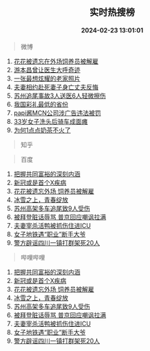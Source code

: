 <div align="center"><h2>实时热搜榜</h2><h4>2024-02-23 13:01:01</h4></div>

> 微博  

1. [花花被遗忘在外场饲养员被解雇](https://s.weibo.com/weibo?q=%23%E8%8A%B1%E8%8A%B1%E8%A2%AB%E9%81%97%E5%BF%98%E5%9C%A8%E5%A4%96%E5%9C%BA%E9%A5%B2%E5%85%BB%E5%91%98%E8%A2%AB%E8%A7%A3%E9%9B%87%23&t=31&band_rank=1&Refer=top)<br />
2. [游本昌曾让医生大呼奇迹](https://s.weibo.com/weibo?q=%23%E6%B8%B8%E6%9C%AC%E6%98%8C%E6%9B%BE%E8%AE%A9%E5%8C%BB%E7%94%9F%E5%A4%A7%E5%91%BC%E5%A5%87%E8%BF%B9%23&t=31&band_rank=2&Refer=top)<br />
3. [一张最想炫耀的老家照片](https://s.weibo.com/weibo?q=%23%E4%B8%80%E5%BC%A0%E6%9C%80%E6%83%B3%E7%82%AB%E8%80%80%E7%9A%84%E8%80%81%E5%AE%B6%E7%85%A7%E7%89%87%23&t=31&band_rank=3&Refer=top)<br />
4. [夫妻相约赴死妻子身亡丈夫反悔](https://s.weibo.com/weibo?q=%23%E5%A4%AB%E5%A6%BB%E7%9B%B8%E7%BA%A6%E8%B5%B4%E6%AD%BB%E5%A6%BB%E5%AD%90%E8%BA%AB%E4%BA%A1%E4%B8%88%E5%A4%AB%E5%8F%8D%E6%82%94%23&t=31&band_rank=4&Refer=top)<br />
5. [苏州追尾事故3人送医6人轻微擦伤](https://s.weibo.com/weibo?q=%23%E8%8B%8F%E5%B7%9E%E8%BF%BD%E5%B0%BE%E4%BA%8B%E6%95%853%E4%BA%BA%E9%80%81%E5%8C%BB6%E4%BA%BA%E8%BD%BB%E5%BE%AE%E6%93%A6%E4%BC%A4%23&t=31&band_rank=5&Refer=top)<br />
6. [我国彩礼最低的省份](https://s.weibo.com/weibo?q=%23%E6%88%91%E5%9B%BD%E5%BD%A9%E7%A4%BC%E6%9C%80%E4%BD%8E%E7%9A%84%E7%9C%81%E4%BB%BD%23&t=31&band_rank=6&Refer=top)<br />
7. [papi酱MCN公司涉广告违法被罚](https://s.weibo.com/weibo?q=%23papi%E9%85%B1MCN%E5%85%AC%E5%8F%B8%E6%B6%89%E5%B9%BF%E5%91%8A%E8%BF%9D%E6%B3%95%E8%A2%AB%E7%BD%9A%23&t=31&band_rank=7&Refer=top)<br />
8. [33岁女子洗头后骑车成面瘫](https://s.weibo.com/weibo?q=%2333%E5%B2%81%E5%A5%B3%E5%AD%90%E6%B4%97%E5%A4%B4%E5%90%8E%E9%AA%91%E8%BD%A6%E6%88%90%E9%9D%A2%E7%98%AB%23&t=31&band_rank=8&Refer=top)<br />
9. [为何1点点奶茶不火了](https://s.weibo.com/weibo?q=%23%E4%B8%BA%E4%BD%951%E7%82%B9%E7%82%B9%E5%A5%B6%E8%8C%B6%E4%B8%8D%E7%81%AB%E4%BA%86%23&t=31&band_rank=9&Refer=top)<br />

> 知乎  


> 百度  

1. [把握共同富裕的深刻内涵](https://www.baidu.com/s?wd=%E6%8A%8A%E6%8F%A1%E5%85%B1%E5%90%8C%E5%AF%8C%E8%A3%95%E7%9A%84%E6%B7%B1%E5%88%BB%E5%86%85%E6%B6%B5&sa=fyb_news&rsv_dl=fyb_news)<br />
2. [新冠或是首个X疾病](https://www.baidu.com/s?wd=%E6%96%B0%E5%86%A0%E6%88%96%E6%98%AF%E9%A6%96%E4%B8%AAX%E7%96%BE%E7%97%85&sa=fyb_news&rsv_dl=fyb_news)<br />
3. [花花被遗忘外场 饲养员被解雇](https://www.baidu.com/s?wd=%E8%8A%B1%E8%8A%B1%E8%A2%AB%E9%81%97%E5%BF%98%E5%A4%96%E5%9C%BA+%E9%A5%B2%E5%85%BB%E5%91%98%E8%A2%AB%E8%A7%A3%E9%9B%87&sa=fyb_news&rsv_dl=fyb_news)<br />
4. [冰雪之上，青春绽放](https://www.baidu.com/s?wd=%E5%86%B0%E9%9B%AA%E4%B9%8B%E4%B8%8A%EF%BC%8C%E9%9D%92%E6%98%A5%E7%BB%BD%E6%94%BE&sa=fyb_news&rsv_dl=fyb_news)<br />
5. [苏州高架多车追尾致9人受伤](https://www.baidu.com/s?wd=%E8%8B%8F%E5%B7%9E%E9%AB%98%E6%9E%B6%E5%A4%9A%E8%BD%A6%E8%BF%BD%E5%B0%BE%E8%87%B49%E4%BA%BA%E5%8F%97%E4%BC%A4&sa=fyb_news&rsv_dl=fyb_news)<br />
6. [被拜登脏话辱骂 普京回应嘲讽拉满](https://www.baidu.com/s?wd=%E8%A2%AB%E6%8B%9C%E7%99%BB%E8%84%8F%E8%AF%9D%E8%BE%B1%E9%AA%82+%E6%99%AE%E4%BA%AC%E5%9B%9E%E5%BA%94%E5%98%B2%E8%AE%BD%E6%8B%89%E6%BB%A1&sa=fyb_news&rsv_dl=fyb_news)<br />
7. [夫妻宰杀活鸭被抓伤住进ICU](https://www.baidu.com/s?wd=%E5%A4%AB%E5%A6%BB%E5%AE%B0%E6%9D%80%E6%B4%BB%E9%B8%AD%E8%A2%AB%E6%8A%93%E4%BC%A4%E4%BD%8F%E8%BF%9BICU&sa=fyb_news&rsv_dl=fyb_news)<br />
8. [女子地铁遇“职业”断手大爷](https://www.baidu.com/s?wd=%E5%A5%B3%E5%AD%90%E5%9C%B0%E9%93%81%E9%81%87%E2%80%9C%E8%81%8C%E4%B8%9A%E2%80%9D%E6%96%AD%E6%89%8B%E5%A4%A7%E7%88%B7&sa=fyb_news&rsv_dl=fyb_news)<br />
9. [警方辟谣四川一镇打群架死20人](https://www.baidu.com/s?wd=%E8%AD%A6%E6%96%B9%E8%BE%9F%E8%B0%A3%E5%9B%9B%E5%B7%9D%E4%B8%80%E9%95%87%E6%89%93%E7%BE%A4%E6%9E%B6%E6%AD%BB20%E4%BA%BA&sa=fyb_news&rsv_dl=fyb_news)<br />

> 哔哩哔哩  

1. [把握共同富裕的深刻内涵](https://www.baidu.com/s?wd=%E6%8A%8A%E6%8F%A1%E5%85%B1%E5%90%8C%E5%AF%8C%E8%A3%95%E7%9A%84%E6%B7%B1%E5%88%BB%E5%86%85%E6%B6%B5&sa=fyb_news&rsv_dl=fyb_news)<br />
2. [新冠或是首个X疾病](https://www.baidu.com/s?wd=%E6%96%B0%E5%86%A0%E6%88%96%E6%98%AF%E9%A6%96%E4%B8%AAX%E7%96%BE%E7%97%85&sa=fyb_news&rsv_dl=fyb_news)<br />
3. [花花被遗忘外场 饲养员被解雇](https://www.baidu.com/s?wd=%E8%8A%B1%E8%8A%B1%E8%A2%AB%E9%81%97%E5%BF%98%E5%A4%96%E5%9C%BA+%E9%A5%B2%E5%85%BB%E5%91%98%E8%A2%AB%E8%A7%A3%E9%9B%87&sa=fyb_news&rsv_dl=fyb_news)<br />
4. [冰雪之上，青春绽放](https://www.baidu.com/s?wd=%E5%86%B0%E9%9B%AA%E4%B9%8B%E4%B8%8A%EF%BC%8C%E9%9D%92%E6%98%A5%E7%BB%BD%E6%94%BE&sa=fyb_news&rsv_dl=fyb_news)<br />
5. [苏州高架多车追尾致9人受伤](https://www.baidu.com/s?wd=%E8%8B%8F%E5%B7%9E%E9%AB%98%E6%9E%B6%E5%A4%9A%E8%BD%A6%E8%BF%BD%E5%B0%BE%E8%87%B49%E4%BA%BA%E5%8F%97%E4%BC%A4&sa=fyb_news&rsv_dl=fyb_news)<br />
6. [被拜登脏话辱骂 普京回应嘲讽拉满](https://www.baidu.com/s?wd=%E8%A2%AB%E6%8B%9C%E7%99%BB%E8%84%8F%E8%AF%9D%E8%BE%B1%E9%AA%82+%E6%99%AE%E4%BA%AC%E5%9B%9E%E5%BA%94%E5%98%B2%E8%AE%BD%E6%8B%89%E6%BB%A1&sa=fyb_news&rsv_dl=fyb_news)<br />
7. [夫妻宰杀活鸭被抓伤住进ICU](https://www.baidu.com/s?wd=%E5%A4%AB%E5%A6%BB%E5%AE%B0%E6%9D%80%E6%B4%BB%E9%B8%AD%E8%A2%AB%E6%8A%93%E4%BC%A4%E4%BD%8F%E8%BF%9BICU&sa=fyb_news&rsv_dl=fyb_news)<br />
8. [女子地铁遇“职业”断手大爷](https://www.baidu.com/s?wd=%E5%A5%B3%E5%AD%90%E5%9C%B0%E9%93%81%E9%81%87%E2%80%9C%E8%81%8C%E4%B8%9A%E2%80%9D%E6%96%AD%E6%89%8B%E5%A4%A7%E7%88%B7&sa=fyb_news&rsv_dl=fyb_news)<br />
9. [警方辟谣四川一镇打群架死20人](https://www.baidu.com/s?wd=%E8%AD%A6%E6%96%B9%E8%BE%9F%E8%B0%A3%E5%9B%9B%E5%B7%9D%E4%B8%80%E9%95%87%E6%89%93%E7%BE%A4%E6%9E%B6%E6%AD%BB20%E4%BA%BA&sa=fyb_news&rsv_dl=fyb_news)<br />
